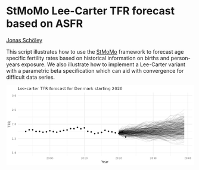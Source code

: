 # StMoMo Lee-Carter TFR forecast based on ASFR

[Jonas Schöley](https://orcid.org/0000-0002-3340-8518)

This script illustrates how to use the [StMoMo](https://github.com/amvillegas/StMoMo) framework to forecast age specific fertility rates based on historical information on births and person-years exposure. We also illustrate how to implement a Lee-Carter variant with a parametric beta specification which can aid with convergence for difficult data series.

![](cover.png)

